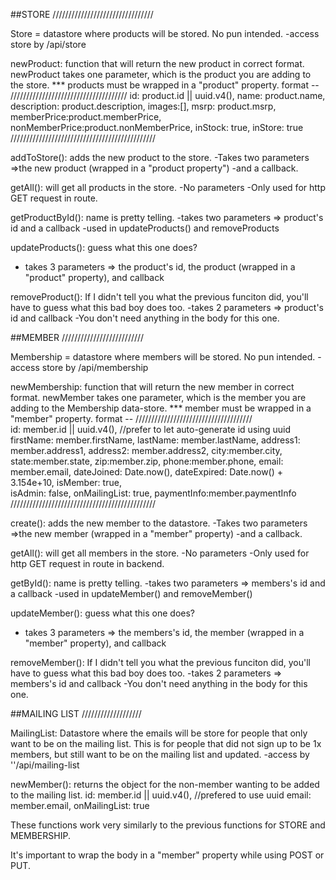 ##STORE
////////////////////////////////

Store = datastore where products will be stored. No pun intended. 
-access store by /api/store

newProduct: function that will return the new product in correct format.
newProduct takes one parameter, which is the product you are adding to the store.
*** products must be wrapped in a "product" property.
format -- 
/////////////////////////////////////
id: product.id || uuid.v4(),
        name: product.name,
        description: product.description,
        images:[],
        msrp: product.msrp,
        memberPrice:product.memberPrice,
        nonMemberPrice:product.nonMemberPrice,
        inStock: true,
        inStore: true
//////////////////////////////////////////////

addToStore(): adds the new product to the store. 
-Takes two parameters =>the new product (wrapped in a "product property") 
-and a callback.

getAll(): will get all products in the store. 
-No parameters
-Only used for http GET request in route.

getProductById(): name is pretty telling. 
-takes two parameters => product's id and a callback
-used in updateProducts() and removeProducts

updateProducts(): guess what this one does? 
- takes 3 parameters => the product's id, the product (wrapped in a "product" property), and callback

removeProduct(): If I didn't tell you what the previous funciton did, you'll have to guess what this bad boy does too. 
-takes 2 parameters => product's id and callback
-You don't need anything in the body for this one. 




##MEMBER
//////////////////////////


Membership = datastore where members will be stored. No pun intended. 
-access store by /api/membership

newMembership: function that will return the new member in correct format.
newMember takes one parameter, which is the member you are adding to the Membership data-store.
*** member must be wrapped in a "member" property.
format -- 
/////////////////////////////////////   
        id: member.id || uuid.v4(), //prefer to let auto-generate id using uuid 
        firstName: member.firstName,
        lastName: member.lastName,
        address1: member.address1,
        address2: member.address2, 
        city:member.city,
        state:member.state,
        zip:member.zip,
        phone:member.phone, 
        email: member.email,
        dateJoined: Date.now(), 
        dateExpired: Date.now() + 3.154e+10,
        isMember: true,  
        isAdmin: false,
        onMailingList: true,
        paymentInfo:member.paymentInfo
//////////////////////////////////////////////

create(): adds the new member to the datastore. 
-Takes two parameters =>the new member (wrapped in a "member" property) 
-and a callback.

getAll(): will get all members in the store. 
-No parameters
-Only used for http GET request in route in backend.

getById(): name is pretty telling. 
-takes two parameters => members's id and a callback
-used in updateMember() and removeMember()

updateMember(): guess what this one does? 
- takes 3 parameters => the members's id, the member (wrapped in a "member" property), and callback

removeMember(): If I didn't tell you what the previous funciton did, you'll have to guess what this bad boy does too. 
-takes 2 parameters => members's id and callback
-You don't need anything in the body for this one. 




##MAILING LIST
///////////////////

MailingList: Datastore where the emails will be store for people
that only want to be on the mailing list. This is for people that did not
sign up to be 1x members, but still want to be on the mailing list 
and updated. 
-access by ''/api/mailing-list

newMember(): returns the object for the non-member wanting to be added to the mailing list. 
        id: member.id || uuid.v4(),  //prefered to use uuid
        email: member.email,
        onMailingList: true  

These functions work very similarly to the previous functions 
for STORE and MEMBERSHIP. 

It's important to wrap the body in a "member" property while using POST or PUT. 
